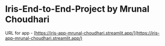 # Iris-End-to-End-Project by Mrunal Choudhari

URL for app - [https://iris-app-mrunal-choudhari.streamlit.app/](https://iris-app-mrunal-choudhari.streamlit.app/)
